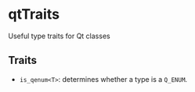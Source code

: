 # qtTraits
Useful type traits for Qt classes

## Traits

- `is_qenum<T>`: determines whether a type is a `Q_ENUM`.
